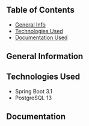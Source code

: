 # 

## Table of Contents

* [General Info](#general-information)
* [Technologies Used](#technologies-used)
* [Documentation Used](#documentation)

## General Information

## Technologies Used

- Spring Boot 3.1
- PostgreSQL 13

## Documentation
